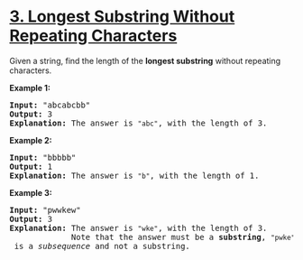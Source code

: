 <h1 class="title__20p2"><a href="https://leetcode-cn.com/problems/longest-substring-without-repeating-characters/">3. Longest Substring Without Repeating Characters</a></h1>

<div><p>Given a string, find the length of the <b>longest substring</b> without repeating characters.</p>

<div>
<p><strong>Example 1:</strong></p>

<pre><strong>Input: </strong><span id="example-input-1-1">"abcabcbb"</span>
<strong>Output: </strong><span id="example-output-1">3 
<strong>Explanation:</strong></span> The answer is <code>"abc"</code>, with the length of 3. 
</pre>

<div>
<p><strong>Example 2:</strong></p>

<pre><strong>Input: </strong><span id="example-input-2-1">"bbbbb"</span>
<strong>Output: </strong><span id="example-output-2">1
</span><span id="example-output-1"><strong>Explanation: </strong>T</span>he answer is <code>"b"</code>, with the length of 1.
</pre>

<div>
<p><strong>Example 3:</strong></p>

<pre><strong>Input: </strong><span id="example-input-3-1">"pwwkew"</span>
<strong>Output: </strong><span id="example-output-3">3
</span><span id="example-output-1"><strong>Explanation: </strong></span>The answer is <code>"wke"</code>, with the length of 3. 
             Note that the answer must be a <b>substring</b>, <code>"pwke"</code> is a <i>subsequence</i> and not a substring.
</pre>
</div>
</div>
</div>
</div>